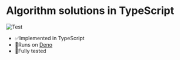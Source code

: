 # Algorithm solutions in TypeScript
![Test](https://github.com/kentaro84207/leetcode-ts/workflows/Test/badge.svg)

- ✅Implemented in TypeScript
- 🦕Runs on [Deno](https://deno.land)
- 💯Fully tested
